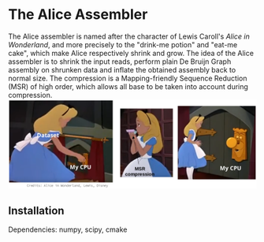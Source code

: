 # The Alice Assembler

The Alice assembler is named after the character of Lewis Caroll's _Alice in Wonderland_, and more precisely to the "drink-me potion" and "eat-me cake", which make Alice respectively shrink and grow. The idea of the Alice assembler is to shrink the input reads, perform plain De Bruijn Graph assembly on shrunken data and inflate the obtained assembly back to normal size. The compression is a Mapping-friendly Sequence Reduction (MSR) of high order, which allows all base to be taken into account during compression.
![alice_compression](https://github.com/rolandfaure/Alice-asm/blob/master/alice_compression.png)

## Installation

Dependencies: numpy, scipy, cmake
